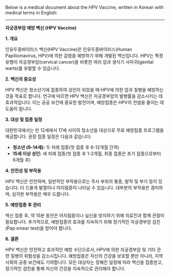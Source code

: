 Below is a medical document about the HPV Vaccine, written in Korean with medical terms in English:

---

**자궁경부암 예방 백신 (HPV Vaccine)**

**1. 개요**

인유두종바이러스 백신(HPV Vaccine)은 인유두종바이러스(Human Papillomavirus, HPV)에 의한 감염을 예방하기 위해 개발된 백신입니다. HPV는 특정 유형이 자궁경부암(cervical cancer)을 비롯한 여러 암과 생식기 사마귀(genital warts)를 유발할 수 있습니다. 

**2. 백신의 중요성**

HPV 백신은 청소년기에 접종하여 성인이 되었을 때 HPV에 의한 암과 질병을 예방하는 것을 목표로 합니다. 연구에 따르면 HPV 백신은 자궁경부암의 발병률을 감소시키는 데 효과적입니다. 이는 공공 보건에 중요한 발전이며, 예방접종은 HPV의 전염을 줄이는 데 도움이 됩니다.

**3. 대상 및 접종 일정**

대한민국에서는 만 12세에서 17세 사이의 청소년을 대상으로 무료 예방접종 프로그램을 제공합니다. 권장 접종 일정은 다음과 같습니다:

- **청소년 (9-14세):** 두 차례 접종(첫 접종 후 6-12개월 간격)
- **15세 이상 성인:** 세 차례 접종(첫 접종 후 1-2개월, 최종 접종은 초기 접종으로부터 6개월 후)

**4. 안전성 및 부작용**

HPV 백신은 안전하며, 일반적인 부작용으로는 주사 부위의 통증, 발적 및 부기 등이 있습니다. 더 드물게 발열이나 어지럼증이 나타날 수 있습니다. 대부분의 부작용은 경미하며, 심각한 부작용은 매우 드뭅니다.

**5. 예방접종 후 관리**

백신 접종 후, 약 15분 동안은 어지럼증이나 실신을 방지하기 위해 의료진과 함께 관찰이 필요합니다. 추가적으로, 예방접종의 효과를 지속하기 위해 정기적인 자궁경부암 검진(Pap smear test)을 받아야 합니다.

**6. 결론**

HPV 백신은 안전하고 효과적인 예방 수단으로서, HPV에 의한 자궁경부암 및 기타 관련 질병의 위험성을 감소시킵니다. 예방접종은 자신의 건강을 보호할 뿐만 아니라, 지역 사회의 공중 보건에도 기여합니다. 모든 대상자는 정해진 일정에 따라 백신을 접종받고, 정기적인 검진을 통해 자신의 건강을 지속적으로 관리해야 합니다.
